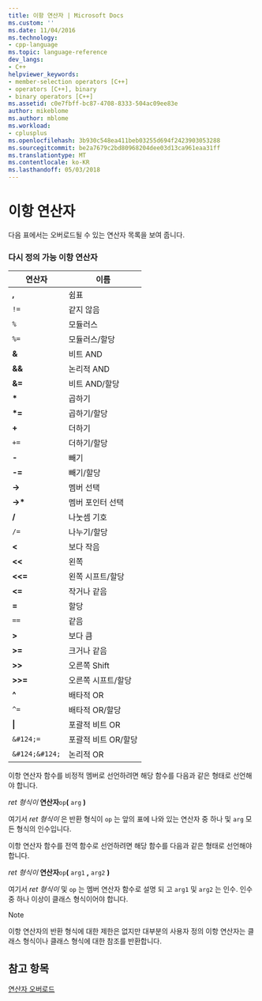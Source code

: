 ```yaml
---
title: 이항 연산자 | Microsoft Docs
ms.custom: ''
ms.date: 11/04/2016
ms.technology:
- cpp-language
ms.topic: language-reference
dev_langs:
- C++
helpviewer_keywords:
- member-selection operators [C++]
- operators [C++], binary
- binary operators [C++]
ms.assetid: c0e7fbff-bc87-4708-8333-504ac09ee83e
author: mikeblome
ms.author: mblome
ms.workload:
- cplusplus
ms.openlocfilehash: 3b930c548ea411beb03255d694f2423903053288
ms.sourcegitcommit: be2a7679c2bd80968204dee03d13ca961eaa31ff
ms.translationtype: MT
ms.contentlocale: ko-KR
ms.lasthandoff: 05/03/2018
---
```

# <a name="binary-operators"></a>이항 연산자
다음 표에서는 오버로드될 수 있는 연산자 목록을 보여 줍니다.  
  
### <a name="redefinable-binary-operators"></a>다시 정의 가능 이항 연산자  
  
|연산자|이름|  
|--------------|----------|  
|**,**|쉼표|  
|`!=`|같지 않음|  
|`%`|모듈러스|  
|`%=`|모듈러스/할당|  
|**&**|비트 AND|  
|**&&**|논리적 AND|  
|**&=**|비트 AND/할당|  
|**\***|곱하기|  
|**\*=**|곱하기/할당|  
|**+**|더하기|  
|`+=`|더하기/할당|  
|**-**|빼기|  
|**-=**|빼기/할당|  
|**->**|멤버 선택|  
|**->\***|멤버 포인터 선택|  
|**/**|나눗셈 기호|  
|`/=`|나누기/할당|  
|**<**|보다 작음|  
|**<<**|왼쪽 <Shift>|  
|**<<=**|왼쪽 시프트/할당|  
|**<=**|작거나 같음|  
|**=**|할당|  
|`==`|같음|  
|**>**|보다 큼|  
|**>=**|크거나 같음|  
|**>>**|오른쪽 Shift|  
|**>>=**|오른쪽 시프트/할당|  
|**^**|배타적 OR|  
|`^=`|배타적 OR/할당|  
|**&#124;**|포괄적 비트 OR|  
|`&#124;=`|포괄적 비트 OR/할당|  
|`&#124;&#124;`|논리적 OR|  
  
 이항 연산자 함수를 비정적 멤버로 선언하려면 해당 함수를 다음과 같은 형태로 선언해야 합니다.  
  
 *ret 형식이* **연산자**`op`**(** `arg` **)**  
  
 여기서 *ret 형식이* 은 반환 형식이 `op` 는 앞의 표에 나와 있는 연산자 중 하나 및 `arg` 모든 형식의 인수입니다.  
  
 이항 연산자 함수를 전역 함수로 선언하려면 해당 함수를 다음과 같은 형태로 선언해야 합니다.  
  
 *ret 형식이* **연산자**`op`**(** `arg1` **,** `arg2` **)**  
  
 여기서 *ret 형식이* 및 `op` 는 멤버 연산자 함수로 설명 되 고 `arg1` 및 `arg2` 는 인수. 인수 중 하나 이상이 클래스 형식이어야 합니다.  
  
> [!NOTE]
>  이항 연산자의 반환 형식에 대한 제한은 없지만 대부분의 사용자 정의 이항 연산자는 클래스 형식이나 클래스 형식에 대한 참조를 반환합니다.  
  
## <a name="see-also"></a>참고 항목  
 [연산자 오버로드](../cpp/operator-overloading.md)